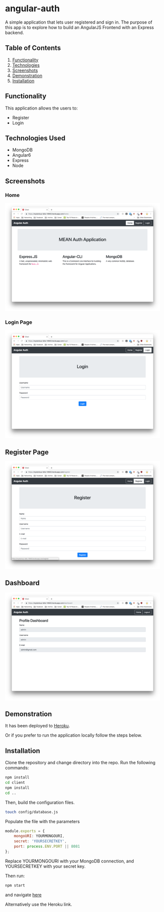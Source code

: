 # angular-auth

A simple application that lets user registered and sign in. The purpose of this app is to explore how to build an AngularJS Frontend with an Express backend.

## Table of Contents

1. [Functionality](#Functionality)
2. [Technologies](#Technologies-Used)
3. [Screenshots](#Screenshots)
4. [Demonstration](#Demonstration)
5. [Installation](#Installation)

## Functionality

This application allows the users to:

-   Register
-   Login

## Technologies Used

-   MongoDB
-   Angular6
-   Express
-   Node

## Screenshots

### Home

![Home](screenshots/home.png 'Home')

### Login Page

![Login](screenshots/login.png 'Login')

## Register Page

![Register](screenshots/register.png 'Register')

## Dashboard

![Dashboard](screenshots/dashboard.png 'Dashboard')

## Demonstration

It has been deployed to [Heroku](https://mysterious-falls-14943.herokuapp.com/).

Or if you prefer to run the application locally follow the steps below.

## Installation

Clone the repository and change directory into the repo. Run the following commands:

```sh
npm install
cd client
npm install
cd ..
```

Then, build the configuration files.

```sh
touch config/database.js
```

Populate the file with the parameters

```javascript
module.exports = {
    mongoURI: YOURMONGOURI,
    secret: 'YOURSECRETKEY',
    port: process.ENV.PORT || 8081
};
```

Replace YOURMONGOURI with your MongoDB connection, and YOURSECRETKEY with your secret key.

Then run:

```sh
npm start
```

and navigate [here](http://localhost:8081)

Alternatively use the Heroku link.
